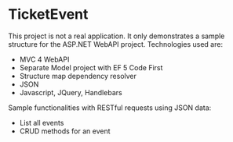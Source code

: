 TicketEvent
===========

This project is not a real application. It only demonstrates a sample structure for the ASP.NET WebAPI project. Technologies used are:

- MVC 4 WebAPI
- Separate Model project with EF 5 Code First
- Structure map dependency resolver
- JSON
- Javascript, JQuery, Handlebars


Sample functionalities with RESTful requests using JSON data:

- List all events
- CRUD methods for an event
